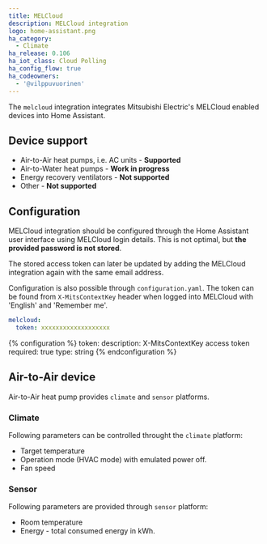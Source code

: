 ```yaml
---
title: MELCloud
description: MELCloud integration
logo: home-assistant.png
ha_category:
  - Climate
ha_release: 0.106
ha_iot_class: Cloud Polling
ha_config_flow: true
ha_codeowners:
  - '@vilppuvuorinen'
---
```


The `melcloud` integration integrates Mitsubishi Electric's MELCloud enabled devices into Home Assistant.

## Device support

- Air-to-Air heat pumps, i.e. AC units - **Supported**
- Air-to-Water heat pumps - **Work in progress**
- Energy recovery ventilators - **Not supported**
- Other - **Not supported**

## Configuration

MELCloud integration should be configured through the Home Assistant user interface using MELCloud  login details. This is not optimal, but **the provided password is not stored**.

The stored access token can later be updated by adding the MELCloud integration again with the same email address.

Configuration is also possible through `configuration.yaml`. The token can be found from `X-MitsContextKey` header when logged into MELCloud with 'English' and 'Remember me'.

```yaml
melcloud:
  token: xxxxxxxxxxxxxxxxxxx
```

{% configuration %}
token:
  description: X-MitsContextKey access token
  required: true
  type: string
{% endconfiguration %}

## Air-to-Air device

Air-to-Air heat pump provides `climate` and `sensor` platforms.

### Climate

Following parameters can be controlled throught the `climate` platform:

- Target temperature
- Operation mode (HVAC mode) with emulated power off.
- Fan speed

### Sensor

Following parameters are provided through `sensor` platform:

- Room temperature
- Energy - total consumed energy in kWh.
